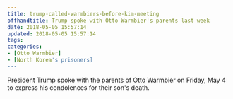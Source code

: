 ```yaml
---
title: trump-called-warmbiers-before-kim-meeting
offhandtitle: Trump spoke with Otto Warmbier's parents last week
date: 2018-05-05 15:57:14
updated: 2018-05-05 15:57:14
tags:
categories:
- [Otto Warmbier]
- [North Korea's prisoners]
---
```


President Trump spoke with the parents of Otto Warmbier on Friday, May 4 to express his condolences for their son's death.
